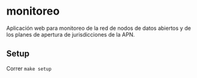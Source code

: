# monitoreo
Aplicación web para monitoreo de la red de nodos de datos abiertos y de los planes de apertura de jurisdicciones de la APN.


## Setup
Correr `make setup`
